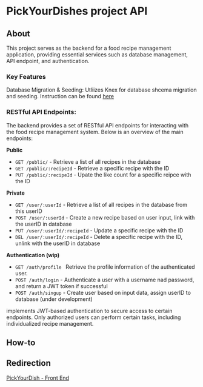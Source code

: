 # PickYourDishes project API

## About
This project serves as the backend for a food recipe management application, providing essential services such as database management, API endpoint, and authentication.

### Key Features
Database Migration & Seeding: Utliizes Knex for database shcema migration and seeding. Instruction can be found [here](https://knexjs.org/guide/)
### RESTful API Endpoints:
The backend provides a set of RESTful API endpoints for interacting with the food recipe management system. Below is an overview of the main endpoints:

**Public**
* `GET /public/` - Retrieve a list of all recipes in the database
* `GET /public/:recipeId` - Retrieve a specific recipe with the ID
* `PUT /public/:recipeId` - Upate the like count for a specific reipce with the ID

**Private**
* `GET /user/:userId` - Retrieve a list of all recipes in the database from this userID 
* `POST /user/:userId` - Create a new recipe based on user input, link with the userID in database
* `PUT /user/:userId/:recipeId` - Update a specific recipe with the ID
* `DEL /user/:userId/:recipeId` - Delete a specific recipe with the ID, unlink with the userID in database

**Authentication (wip)**
* `GET /auth/profile ` Retrieve the profile information of the authenticated user.
* `POST /auth/login` - Authenticate a user with a username nad password, and return a JWT token if successful
* `POST /auth/singup` - Create user based on input data, assign userID to database (under development)

implements JWT-based authentication to secure access to certain endpoints. Only authorized users can perform certain tasks, including individualized recipe management.
## How-to

## Redirection
[PickYourDish - Front End](https://github.com/VanK33/PickYourDish)
